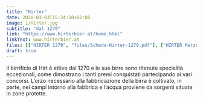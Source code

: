 ```yaml
---
title: "Hirter"
date: 2020-03-03T15:24:50+02:00
image: i/Hirter.jpg
subtitle: "dal 1270"
link: "https://www.hirterbier.at/home.html"
linkText: www.hirterbier.at
files: [["HIRTER 1270", "files/Scheda-Hirter-1270.pdf"], ["HIRTER Marzen", "files/Scheda-Hirter-Marzen.pdf"]]
draft: true
---
```


Il birrificio di Hirt è attivo dal 1270 e le sue birre sono ritenute specialità eccezionali, come dimostrano i tanti premi conquistati partecipando ai vari concorsi. L’orzo necessario alla fabbricazione della birra è coltivato, in parte, nei campi intorno alla fabbrica e l’acqua proviene da sorgenti situate in zone protette.